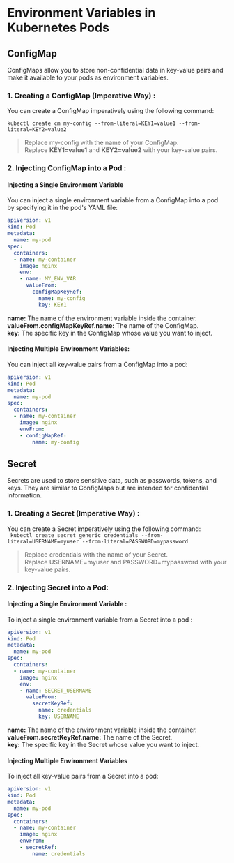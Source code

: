 # Environment Variables in Kubernetes Pods
## ConfigMap
ConfigMaps allow you to store non-confidential data in key-value pairs and make it available to your pods as environment variables.

  ### 1. Creating a ConfigMap (Imperative Way) :
  You can create a ConfigMap imperatively using the following command: <br>

  `kubectl create cm my-config --from-literal=KEY1=value1 --from-literal=KEY2=value2`
 >  Replace my-config with the name of your ConfigMap. <br>
 > Replace **KEY1=value1** and **KEY2=value2** with your key-value pairs.
  ### 2. Injecting ConfigMap into a Pod :
 #### Injecting a Single Environment Variable
You can inject a single environment variable from a ConfigMap into a pod by specifying it in the pod's YAML file:

```yaml
apiVersion: v1
kind: Pod
metadata:
  name: my-pod
spec:
  containers:
  - name: my-container
    image: nginx
    env:
    - name: MY_ENV_VAR
      valueFrom:
        configMapKeyRef:
          name: my-config
          key: KEY1
```

**name:** The name of the environment variable inside the container. <br>
**valueFrom.configMapKeyRef.name:** The name of the ConfigMap. <br>
**key:** The specific key in the ConfigMap whose value you want to inject. 
<br> 

   #### Injecting Multiple Environment Variables:

You can inject all key-value pairs from a ConfigMap into a pod:

```yaml
apiVersion: v1
kind: Pod
metadata:
  name: my-pod
spec:
  containers:
  - name: my-container
    image: nginx
    envFrom:
    - configMapRef:
        name: my-config

```
## Secret
Secrets are used to store sensitive data, such as passwords, tokens, and keys. They are similar to ConfigMaps but are intended for confidential information.


  ### 1. Creating a Secret (Imperative Way) :
  You can create a Secret imperatively using the following command: <br>
  ` kubectl create secret generic credentials --from-literal=USERNAME=myuser --from-literal=PASSWORD=mypassword`
> Replace credentials with the name of your Secret. <br>
> Replace USERNAME=myuser and PASSWORD=mypassword with your key-value pairs. <br> 
  ### 2. Injecting Secret into a Pod:
  #### Injecting a Single Environment Variable :
To inject a single environment variable from a Secret into a pod : <br>
```yaml 
apiVersion: v1
kind: Pod
metadata:
  name: my-pod
spec:
  containers:
  - name: my-container
    image: nginx
    env:
    - name: SECRET_USERNAME
      valueFrom:
        secretKeyRef:
          name: credentials
          key: USERNAME

```
**name:** The name of the environment variable inside the container. <br>
**valueFrom.secretKeyRef.name:** The name of the Secret. <br>
**key:** The specific key in the Secret whose value you want to inject. <br>
#### Injecting Multiple Environment Variables
To inject all key-value pairs from a Secret into a pod:<br>
```yaml
apiVersion: v1
kind: Pod
metadata:
  name: my-pod
spec:
  containers:
  - name: my-container
    image: nginx
    envFrom:
    - secretRef:
        name: credentials

```

